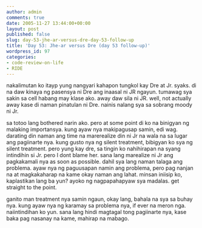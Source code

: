 ```yaml
---
author: admin
comments: true
date: 2005-11-27 13:44:00+00:00
layout: post
published: false
slug: day-53-jhe-ar-versus-dre-day-53-follow-up
title: 'Day 53: Jhe-ar versus Dre (day 53 follow-up)'
wordpress_id: 97
categories:
- code-review-on-life
- RIDE
---
```


nakalimutan ko itayp yung nangyari kahapon tungkol kay Dre at Jr. syaks. di na daw kinaya ng pasensya ni Dre ang inaasal ni JR ngayun. tumawag sya sakin sa cell habang may klase ako. away daw sila ni JR. well, not actually away kase di naman pinatulan ni Dre. nainis nalang sya sa sobrang moody ni Jr.

sa totoo lang bothered narin ako. pero at some point di ko na binigyan ng malaking importansya. kung ayaw nya makipagusap samin, edi wag. darating din naman ang time na marerealize din ni Jr na wala na sa lugar ang pagiinarte nya. kung gusto nya ng silent treatment, bibigyan ko sya ng silent treatment. pero yung kay dre, sa tingin ko nahihirapan na syang intindihin si Jr. pero I dont blame her. sana lang marealize ni Jr ang pagkakamali nya as soon as possible. dahil sya lang naman talaga ang problema. ayaw nya ng paguusapan namin ang problema, pero pag nanjan na at magkakaharap na kame okay naman ang lahat. minsan iniisip ko, kaplastikan lang ba yun? ayoko ng nagpapahapyaw sya madalas. get straight to the point. 

ganito man treatment nya samin ngaun, okay lang, bahala na sya sa buhay nya. kung ayaw nya ng karamay sa problema nya, if ever na meron nga. naiintindihan ko yun. sana lang hindi magtagal tong pagiinarte nya, kase baka pag nasanay na kame, mahirap na mabago.
